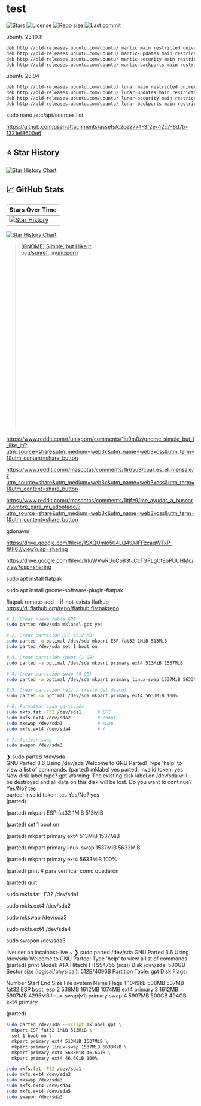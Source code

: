 # test

![Stars](https://img.shields.io/github/stars/ximimoments/katifetch?style=for-the-badge)
![License](https://img.shields.io/github/license/ximimoments/katifetch?style=for-the-badge)
![Repo size](https://img.shields.io/github/repo-size/ximimoments/katifetch?style=for-the-badge)
![Last commit](https://img.shields.io/github/last-commit/ximimoments/katifetch?style=for-the-badge)

ubuntu 23.10.1:

```bash
deb http://old-releases.ubuntu.com/ubuntu/ mantic main restricted universe multiverse
deb http://old-releases.ubuntu.com/ubuntu/ mantic-updates main restricted universe multiverse
deb http://old-releases.ubuntu.com/ubuntu/ mantic-security main restricted universe multiverse
deb http://old-releases.ubuntu.com/ubuntu/ mantic-backports main restricted universe multiverse
```
ubuntu 23.04
```bash
deb http://old-releases.ubuntu.com/ubuntu/ lunar main restricted universe multiverse
deb http://old-releases.ubuntu.com/ubuntu/ lunar-updates main restricted universe multiverse
deb http://old-releases.ubuntu.com/ubuntu/ lunar-security main restricted universe multiverse
deb http://old-releases.ubuntu.com/ubuntu/ lunar-backports main restricted universe multiverse
```

sudo nano /etc/apt/sources.list



https://github.com/user-attachments/assets/c2ce2774-3f2e-42c7-8d7b-1321ef8600e6

## ⭐ Star History

[![Star History Chart](https://api.star-history.com/svg?repos=ximimoments/katifetch&type=Date)](https://star-history.com/#ximimoments/katifetch&Date)

## 📈 GitHub Stats

| Stars Over Time |
|-----------------|
| [![Star History](https://api.star-history.com/svg?repos=ximimoments/katifetch&type=Date)](https://star-history.com/#ximimoments/katifetch&Date) |

[![Star History Chart](https://api.star-history.com/svg?repos=ximimoments/katifetch,octocat/hello-world&type=Date)](https://star-history.com/#ximimoments/katifetch&Date)

<blockquote class="reddit-embed-bq" style="height:500px" data-embed-height="546"><a href="https://www.reddit.com/r/unixporn/comments/1lu9m0z/gnome_simple_but_i_like_it/">[GNOME] Simple, but I like it</a><br> by<a href="https://www.reddit.com/user/sunref_/">u/sunref_</a> in<a href="https://www.reddit.com/r/unixporn/">unixporn</a></blockquote><script async="" src="https://embed.reddit.com/widgets.js" charset="UTF-8"></script>

https://www.reddit.com/r/unixporn/comments/1lu9m0z/gnome_simple_but_i_like_it/?utm_source=share&utm_medium=web3x&utm_name=web3xcss&utm_term=1&utm_content=share_button





https://www.reddit.com/r/mascotas/comments/1lr6yu3/cuál_es_el_mensaje/?utm_source=share&utm_medium=web3x&utm_name=web3xcss&utm_term=1&utm_content=share_button




https://www.reddit.com/r/mascotas/comments/1ltjfz9/me_ayudas_a_buscar_nombre_para_mí_adoptado/?utm_source=share&utm_medium=web3x&utm_name=web3xcss&utm_term=1&utm_content=share_button

gdonavm

https://drive.google.com/file/d/1SXQUmlo504LQ4tDJFFzcaqWTxP-fKF6J/view?usp=sharing

https://drive.google.com/file/d/1rluWVwRUuCp83tJCcTGPLgCt9pPUUHMo/view?usp=sharing

sudo apt install flatpak

sudo apt install gnome-software-plugin-flatpak

flatpak remote-add --if-not-exists flathub https://dl.flathub.org/repo/flathub.flatpakrepo


```bash
# 1. Crear nueva tabla GPT
sudo parted /dev/sda mklabel gpt yes

# 2. Crear partición EFI (512 MB)
sudo parted -a optimal /dev/sda mkpart ESP fat32 1MiB 513MiB
sudo parted /dev/sda set 1 boot on

# 3. Crear partición /boot (1 GB)
sudo parted -a optimal /dev/sda mkpart primary ext4 513MiB 1537MiB

# 4. Crear partición swap (4 GB)
sudo parted -a optimal /dev/sda mkpart primary linux-swap 1537MiB 5633MiB

# 5. Crear partición raíz / (resto del disco)
sudo parted -a optimal /dev/sda mkpart primary ext4 5633MiB 100%

# 6. Formatear cada partición
sudo mkfs.fat -F32 /dev/sda1      # EFI
sudo mkfs.ext4 /dev/sda2          # /boot
sudo mkswap /dev/sda3             # swap
sudo mkfs.ext4 /dev/sda4          # /

# 7. Activar swap
sudo swapon /dev/sda3

```
❯ sudo parted /dev/sda            
GNU Parted 3.6
Using /dev/sda
Welcome to GNU Parted! Type 'help' to view a list of commands.
(parted) mklabel yes
parted: invalid token: yes
New disk label type? gpt
Warning: The existing disk label on /dev/sda will be destroyed and all data on
this disk will be lost. Do you want to continue?
Yes/No? tes                                                               
parted: invalid token: tes
Yes/No? yes                                                               
(parted)      


(parted) mkpart ESP fat32 1MiB 513MiB

(parted) set 1 boot on

(parted) mkpart primary ext4 513MiB 1537MiB

(parted) mkpart primary linux-swap 1537MiB 5633MiB

(parted) mkpart primary ext4 5633MiB 100%

(parted) print        # para verificar cómo quedaron

(parted) quit

sudo mkfs.fat -F32 /dev/sda1

sudo mkfs.ext4 /dev/sda2

sudo mkswap /dev/sda3

sudo mkfs.ext4 /dev/sda4

sudo swapon /dev/sda3








liveuser on localhost-live ~ 
❯ sudo parted /dev/sda 
GNU Parted 3.6
Using /dev/sda
Welcome to GNU Parted! Type 'help' to view a list of commands.
(parted) print
Model: ATA Hitachi HTS54755 (scsi)
Disk /dev/sda: 500GB
Sector size (logical/physical): 512B/4096B
Partition Table: gpt
Disk Flags: 

Number  Start   End     Size    File system     Name     Flags
 1      1049kB  538MB   537MB   fat32           ESP      boot, esp
 2      538MB   1612MB  1074MB  ext4            primary
 3      1612MB  5907MB  4295MB  linux-swap(v1)  primary  swap
 4      5907MB  500GB   494GB   ext4            primary

(parted)      

```bash
sudo parted /dev/sda --script mklabel gpt \
  mkpart ESP fat32 1MiB 513MiB \
  set 1 boot on \
  mkpart primary ext4 513MiB 1537MiB \
  mkpart primary linux-swap 1537MiB 5633MiB \
  mkpart primary ext4 5633MiB 46.6GiB \
  mkpart primary ext4 46.6GiB 100%
```


```bash
sudo mkfs.fat -F32 /dev/sda1
sudo mkfs.ext4 /dev/sda2
sudo mkswap /dev/sda3
sudo mkfs.ext4 /dev/sda4
sudo mkfs.ext4 /dev/sda5
sudo swapon /dev/sda3
```
